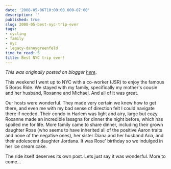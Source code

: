 ```yaml
---
date: '2008-05-06T10:08:00.000-07:00'
description: ''
published: true
slug: 2008-05-best-nyc-trip-ever
tags:
- cycling
- family
- nyc
- legacy-dannygreenfeld
time_to_read: 5
title: Best NYC trip ever!
---
```


*This was originally posted on blogger [here](https://dannygreenfeld.blogspot.com/2008/05/best-nyc-trip-ever.html)*.

This weekend I went up to NYC with a co-worker (JSR) to enjoy the famous 5 Boros Ride.  We stayed with my family, specifically my mother's cousin and her husband, Roxanne and Michael.  And all of it was great.

Our hosts were wonderful.  They made very certain we knew how to get there, and even me with my bad sense of direction felt I could navigate there if needed.  Their condo in Harlem was light and airy, large but cozy.  Roxanne made an incredible lasagna for dinner the night before, which has spoiled me for life.  More family came to share dinner, including their grown daughter Rose (who seems to have inherited all of the positive Aaron traits and none of the negative ones), her sister Diana and her husband Aria, and their adolescent daughter Jordana.  It was Rose' birthday so we indulged in her ice cream cake.

The ride itself deserves its own post.  Lets just say it was wonderful.   More to come...